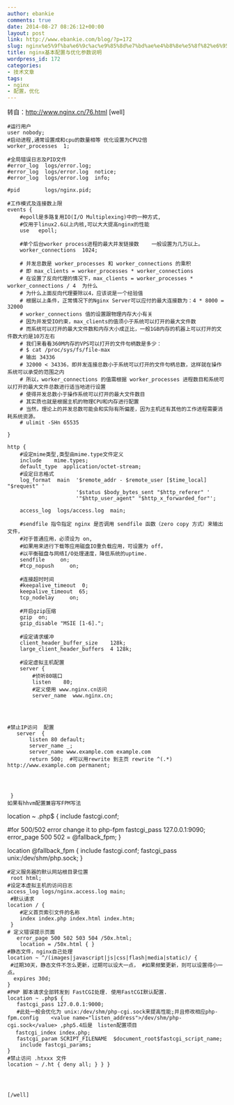 ```yaml
---
author: ebankie
comments: true
date: 2014-08-27 08:26:12+00:00
layout: post
link: http://www.ebankie.com/blog/?p=172
slug: nginx%e5%9f%ba%e6%9c%ac%e9%85%8d%e7%bd%ae%e4%b8%8e%e5%8f%82%e6%95%b0%e8%af%b4%e6%98%8e
title: nginx基本配置与优化参数说明
wordpress_id: 172
categories:
- 技术文章
tags:
- nginx
- 配置，优化
---
```


转自：http://www.nginx.cn/76.html
    [well]
    
    #运行用户
    user nobody;
    #启动进程,通常设置成和cpu的数量相等 优化设置为CPU2倍
    worker_processes  1;
    
    #全局错误日志及PID文件
    #error_log  logs/error.log;
    #error_log  logs/error.log  notice;
    #error_log  logs/error.log  info;
    
    #pid        logs/nginx.pid;
    
    #工作模式及连接数上限
    events {
        #epoll是多路复用IO(I/O Multiplexing)中的一种方式,
        #仅用于linux2.6以上内核,可以大大提高nginx的性能
        use   epoll; 
    
        #单个后台worker process进程的最大并发链接数    一般设置为几万以上。
        worker_connections  1024;
    
        # 并发总数是 worker_processes 和 worker_connections 的乘积
        # 即 max_clients = worker_processes * worker_connections
        # 在设置了反向代理的情况下，max_clients = worker_processes * worker_connections / 4  为什么
        # 为什么上面反向代理要除以4，应该说是一个经验值
        # 根据以上条件，正常情况下的Nginx Server可以应付的最大连接数为：4 * 8000 = 32000
        # worker_connections 值的设置跟物理内存大小有关
        # 因为并发受IO约束，max_clients的值须小于系统可以打开的最大文件数
        # 而系统可以打开的最大文件数和内存大小成正比，一般1GB内存的机器上可以打开的文件数大约是10万左右
        # 我们来看看360M内存的VPS可以打开的文件句柄数是多少：
        # $ cat /proc/sys/fs/file-max
        # 输出 34336
        # 32000 < 34336，即并发连接总数小于系统可以打开的文件句柄总数，这样就在操作系统可以承受的范围之内
        # 所以，worker_connections 的值需根据 worker_processes 进程数目和系统可以打开的最大文件总数进行适当地进行设置
        # 使得并发总数小于操作系统可以打开的最大文件数目
        # 其实质也就是根据主机的物理CPU和内存进行配置
        # 当然，理论上的并发总数可能会和实际有所偏差，因为主机还有其他的工作进程需要消耗系统资源。
        # ulimit -SHn 65535
    
    }
    
    http {
        #设定mime类型,类型由mime.type文件定义
        include    mime.types;
        default_type  application/octet-stream;
        #设定日志格式
        log_format  main  '$remote_addr - $remote_user [$time_local] "$request" '
                          '$status $body_bytes_sent "$http_referer" '
                          '"$http_user_agent" "$http_x_forwarded_for"';
    
        access_log  logs/access.log  main;
    
        #sendfile 指令指定 nginx 是否调用 sendfile 函数（zero copy 方式）来输出文件，
        #对于普通应用，必须设为 on,
        #如果用来进行下载等应用磁盘IO重负载应用，可设置为 off，
        #以平衡磁盘与网络I/O处理速度，降低系统的uptime.
        sendfile     on;
        #tcp_nopush     on;
    
        #连接超时时间
        #keepalive_timeout  0;
        keepalive_timeout  65;
        tcp_nodelay     on;
    
        #开启gzip压缩
        gzip  on;
        gzip_disable "MSIE [1-6].";
    
        #设定请求缓冲
        client_header_buffer_size    128k;
        large_client_header_buffers  4 128k;
    
        #设定虚拟主机配置
        server {
            #侦听80端口
            listen    80;
            #定义使用 www.nginx.cn访问
            server_name  www.nginx.cn;



    
    #禁止IP访问  配置 
       server  {  
           listen 80 default;  
           server_name _;  
           server_name www.example.com example.com 
           return 500;  #可以用rewrite 到主页 rewrite ^(.*) http://www.example.com permanent;



    
     }
    如果有hhvm配置兼容写FPM写法


location ~ \.php$ {
include fastcgi.conf;



#for 500/502 error change it to php-fpm
fastcgi_pass 127.0.0.1:9090;
error_page 500 502 = @fallback_fpm;
}

location @fallback_fpm {
include fastcgi.conf;
fastcgi_pass unix:/dev/shm/php.sock;
}




    
    #定义服务器的默认网站根目录位置
     root html; 
    #设定本虚拟主机的访问日志 
    access_log logs/nginx.access.log main;
     #默认请求 
    location / { 
        #定义首页索引文件的名称 
        index index.php index.html index.htm;
     } 
    # 定义错误提示页面 
       error_page 500 502 503 504 /50x.html;
        location = /50x.html { } 
    #静态文件，nginx自己处理 
    location ~ ^/(images|javascript|js|css|flash|media|static)/ { 
     #过期30天，静态文件不怎么更新，过期可以设大一点， #如果频繁更新，则可以设置得小一点。
      expires 30d; 
    } 
    #PHP 脚本请求全部转发到 FastCGI处理. 使用FastCGI默认配置. 
    location ~ .php$ { 
       fastcgi_pass 127.0.0.1:9000; 
       #此处一般会优化为 unix:/dev/shm/php-cgi.sock来提高性能;并且修改相应php-fpm.config    <value name="listen_address">/dev/shm/php-cgi.sock</value> ,php5.4后是　listen配置项目　
    　 fastcgi_index index.php; 
       fastcgi_param SCRIPT_FILENAME  $document_root$fastcgi_script_name; 
        include fastcgi_params; 
    } 
    #禁止访问 .htxxx 文件 
    location ~ /.ht { deny all; } } }



    
    [/well]

